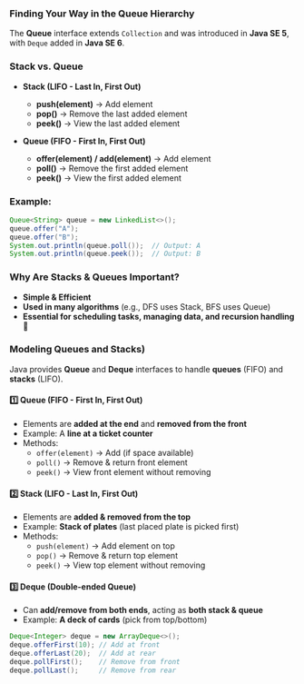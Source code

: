 ### **Finding Your Way in the Queue Hierarchy**  
The **Queue** interface extends `Collection` and was introduced in **Java SE 5**, with `Deque` added in **Java SE 6**.  

### **Stack vs. Queue**  
- **Stack (LIFO - Last In, First Out)**  
  - **push(element)** → Add element  
  - **pop()** → Remove the last added element  
  - **peek()** → View the last added element  

- **Queue (FIFO - First In, First Out)**  
  - **offer(element) / add(element)** → Add element  
  - **poll()** → Remove the first added element  
  - **peek()** → View the first added element  

### **Example:**  
```java
Queue<String> queue = new LinkedList<>();
queue.offer("A");
queue.offer("B");
System.out.println(queue.poll());  // Output: A
System.out.println(queue.peek());  // Output: B
```

### **Why Are Stacks & Queues Important?**  
- **Simple & Efficient**  
- **Used in many algorithms** (e.g., DFS uses Stack, BFS uses Queue)  
- **Essential for scheduling tasks, managing data, and recursion handling** 🚀

### **Modeling Queues and Stacks)**  

Java provides **Queue** and **Deque** interfaces to handle **queues** (FIFO) and **stacks** (LIFO).  

#### **1️⃣ Queue (FIFO - First In, First Out)**
- Elements are **added at the end** and **removed from the front**  
- Example: A **line at a ticket counter**  
- Methods:  
  - `offer(element)` → Add (if space available)  
  - `poll()` → Remove & return front element  
  - `peek()` → View front element without removing  

#### **2️⃣ Stack (LIFO - Last In, First Out)**
- Elements are **added & removed from the top**  
- Example: **Stack of plates** (last placed plate is picked first)  
- Methods:  
  - `push(element)` → Add element on top  
  - `pop()` → Remove & return top element  
  - `peek()` → View top element without removing  

#### **3️⃣ Deque (Double-ended Queue)**
- Can **add/remove from both ends**, acting as **both stack & queue**  
- Example: **A deck of cards** (pick from top/bottom)  
```java
Deque<Integer> deque = new ArrayDeque<>();
deque.offerFirst(10); // Add at front
deque.offerLast(20);  // Add at rear
deque.pollFirst();    // Remove from front
deque.pollLast();     // Remove from rear
```






